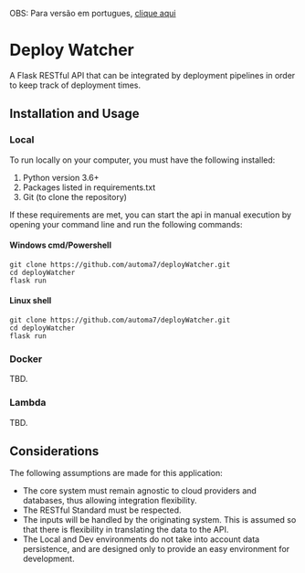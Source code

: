 OBS: Para versão em portugues, [clique aqui](READ_ptBR.md)
# Deploy Watcher

A Flask RESTful API that can be integrated by deployment pipelines in order to keep track of deployment times.

## Installation and Usage

### Local
To run locally on your computer, you must have the following installed:
1. Python version 3.6+
2. Packages listed in requirements.txt
3. Git (to clone the repository)

If these requirements are met, you can start the api in manual execution by opening your command line and run the following commands:
#### Windows cmd/Powershell
    git clone https://github.com/automa7/deployWatcher.git
    cd deployWatcher
    flask run
    
#### Linux shell
    git clone https://github.com/automa7/deployWatcher.git 
    cd deployWatcher
    flask run
### Docker
TBD.
### Lambda
TBD.

## Considerations
The following assumptions are made for this application:
* The core system must remain agnostic to cloud providers and databases, thus allowing integration flexibility.
* The RESTful Standard must be respected.
* The inputs will be handled by the originating system. This is assumed so that there is flexibility in translating the data to the API.
* The Local and Dev environments do not take into account data persistence, and are designed only to provide an easy environment for development.